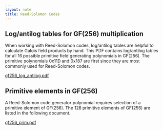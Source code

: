 ```yaml
---
layout: note
title: Reed-Solomon Codes
---
```


Log/antilog tables for GF(256) multiplication
---------------------------------------------

When working with Reed-Solomon codes, log/antilog tables are helpful to
calculate Galois field products by hand. This PDF contains log/antilog tables
for all 16 possible primitive field generating polynomials in GF(256). The
primitive polynomials 0x11D and 0x187 are first since they are most commonly
used for Reed-Solomon codes.

[gf256_log_antilog.pdf](../assets/rs/gf256_log_antilog.pdf)

Primitive elements in GF(256)
------------------------------

A Reed-Solomon code generator polynomial requires selection of a primitive
element of GF(256). The 128 primitive elements of GF(256) are listed in the
following document.

[gf256_prim.pdf](../assets/rs/gf256_prim.pdf)

